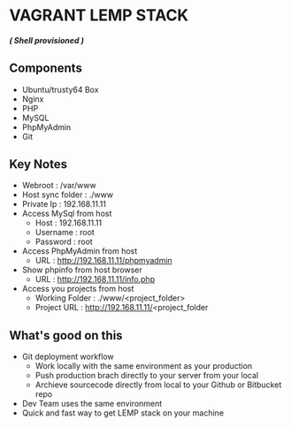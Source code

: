 # VAGRANT LEMP STACK
##### ( Shell provisioned  )

## Components
  * Ubuntu/trusty64  Box
  * Nginx
  * PHP
  * MySQL
  * PhpMyAdmin
  * Git

## Key Notes
  * Webroot : /var/www
  * Host sync folder : ./www
  * Private Ip : 192.168.11.11
  * Access MySql from host
    * Host : 192.168.11.11
    * Username : root
    * Password : root
  * Access PhpMyAdmin from host
    * URL : http://192.168.11.11/phpmyadmin
  * Show phpinfo from host browser
    * URL : http://192.168.11.11/info.php
  * Access you projects from host
    * Working Folder : ./www/<project_folder>
    * Project URL : http://192.168.11.11/<project_folder


## What's good on this
  * Git deployment workflow
    * Work locally with the same environment as your production
    * Push production brach directly to your server from your local
    * Archieve sourcecode directly from local to your Github or Bitbucket repo
  * Dev Team uses the same environment
  * Quick and fast way to get LEMP stack on your machine

